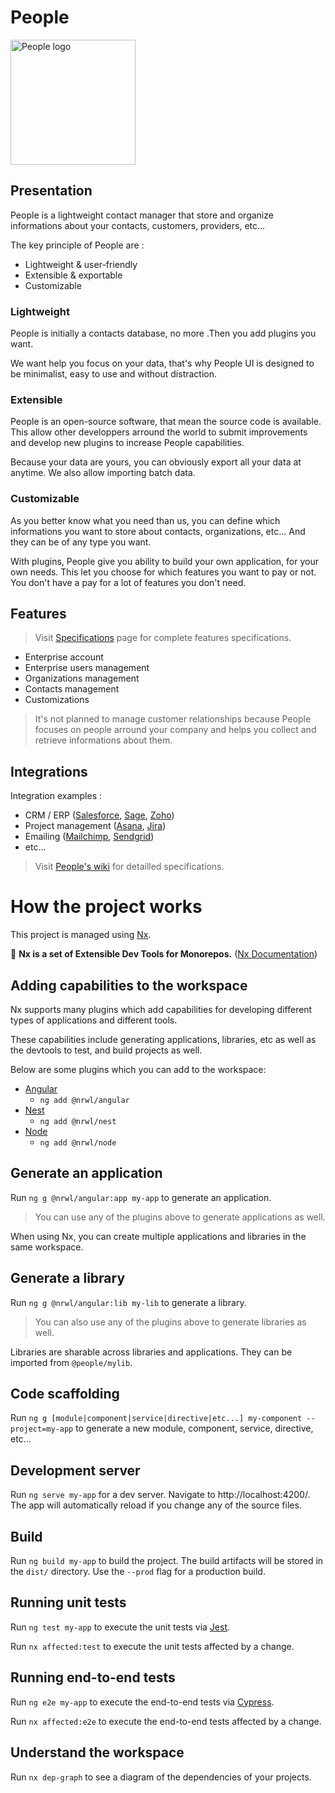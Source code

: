 # People

<img src="assets/icon.svg" alt="People logo" width="200"/>

## Presentation

People is a lightweight contact manager that store and organize informations about your contacts, customers, providers, etc...

The key principle of People are :

- Lightweight & user-friendly
- Extensible & exportable
- Customizable

### Lightweight

People is initially a contacts database, no more .Then you add plugins you want.

We want help you focus on your data, that's why People UI is designed to be minimalist, easy to use and without distraction.

### Extensible

People is an open-source software, that mean the source code is available. This allow other developpers arround the world to submit improvements and develop new plugins to increase People capabilities.

Because your data are yours, you can obviously export all your data at anytime. We also allow importing batch data.

### Customizable

As you better know what you need than us, you can define which informations you want to store about contacts, organizations, etc... And they can be of any type you want.

With plugins, People give you ability to build your own application, for your own needs. This let you choose for which features you want to pay or not. You don't have a pay for a lot of features you don't need.

## Features

> Visit [Specifications](https://github.com/gilhardl/people/Specifications) page for complete features specifications.

- Enterprise account
- Enterprise users management
- Organizations management
- Contacts management
- Customizations

> It's not planned to manage customer relationships because People focuses on people arround your company and helps you collect and retrieve informations about them.

## Integrations

Integration examples :

- CRM / ERP ([Salesforce](https://www.salesforce.com), [Sage](https://www.sage.com), [Zoho](https://www.zoho.eu))
- Project management ([Asana](https://asana.com/), [Jira](https://www.atlassian.com/fr/software/jira))
- Emailing ([Mailchimp](https://mailchimp.com/), [Sendgrid](https://sendgrid.com/))
- etc...

> Visit [People's wiki](https://github.com/gilhardl/people/wiki/) for detailled specifications.

# How the project works

This project is managed using [Nx](https://nx.dev).

🔎 **Nx is a set of Extensible Dev Tools for Monorepos.** ([Nx Documentation](https://nx.dev/angular))

## Adding capabilities to the workspace

Nx supports many plugins which add capabilities for developing different types of applications and different tools.

These capabilities include generating applications, libraries, etc as well as the devtools to test, and build projects as well.

Below are some plugins which you can add to the workspace:

- [Angular](https://angular.io)
  - `ng add @nrwl/angular`
- [Nest](https://nestjs.com)
  - `ng add @nrwl/nest`
- [Node](https://nodejs.org)
  - `ng add @nrwl/node`

## Generate an application

Run `ng g @nrwl/angular:app my-app` to generate an application.

> You can use any of the plugins above to generate applications as well.

When using Nx, you can create multiple applications and libraries in the same workspace.

## Generate a library

Run `ng g @nrwl/angular:lib my-lib` to generate a library.

> You can also use any of the plugins above to generate libraries as well.

Libraries are sharable across libraries and applications. They can be imported from `@people/mylib`.

## Code scaffolding

Run `ng g [module|component|service|directive|etc...] my-component --project=my-app` to generate a new module, component, service, directive, etc...

## Development server

Run `ng serve my-app` for a dev server. Navigate to http://localhost:4200/. The app will automatically reload if you change any of the source files.

## Build

Run `ng build my-app` to build the project. The build artifacts will be stored in the `dist/` directory. Use the `--prod` flag for a production build.

## Running unit tests

Run `ng test my-app` to execute the unit tests via [Jest](https://jestjs.io).

Run `nx affected:test` to execute the unit tests affected by a change.

## Running end-to-end tests

Run `ng e2e my-app` to execute the end-to-end tests via [Cypress](https://www.cypress.io).

Run `nx affected:e2e` to execute the end-to-end tests affected by a change.

## Understand the workspace

Run `nx dep-graph` to see a diagram of the dependencies of your projects.
